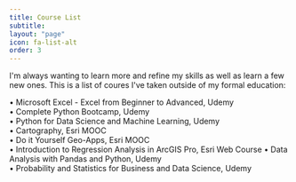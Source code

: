 ```yaml
---
title: Course List
subtitle: 
layout: "page"
icon: fa-list-alt
order: 3
---
```


I'm always wanting to learn more and refine my skills as well as learn a few new ones. This is a list of coures I've taken outside of my formal education:

• Microsoft Excel - Excel from Beginner to Advanced, Udemy                                                                   
• Complete Python Bootcamp, Udemy                                                                                             
• Python for Data Science and Machine Learning, Udemy   
• Cartography, Esri MOOC                                                                  
• Do it Yourself Geo-Apps, Esri MOOC                                                                                             
• Introduction to Regression Analysis in ArcGIS Pro, Esri Web Course                                                                                                                                                                                         • Data Analysis with Pandas and Python, Udemy                                                                                 
                                                                                                                              • Probability and Statistics for Business and Data Science, Udemy
